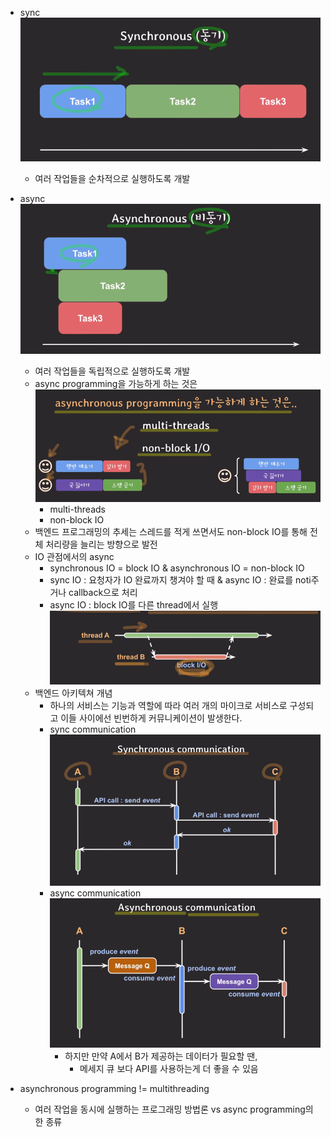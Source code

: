 - sync
  ![img.png](images/1img.png)
  - 여러 작업들을 순차적으로 실행하도록 개발
- async
  ![img_1.png](images/1img_1.png)
  - 여러 작업들을 독립적으로 실행하도록 개발
  - async programming을 가능하게 하는 것은
    ![img_2.png](images/1img_2.png)
    - multi-threads
    - non-block IO
  - 백엔드 프로그래밍의 추세는 스레드를 적게 쓰면서도 non-block IO를 통해 전체 처리량을 늘리는 방향으로 발전 
  - IO 관점에서의 async
    - synchronous IO = block IO & asynchronous IO = non-block IO
    - sync IO : 요청자가 IO 완료까지 챙겨야 할 때 & async IO : 완료를 noti주거나 callback으로 처리
    - async IO : block IO를 다른 thread에서 실행
      ![img_3.png](images/1img_3.png)
  - 백엔드 아키텍쳐 개념
    - 하나의 서비스는 기능과 역할에 따라 여러 개의 마이크로 서비스로 구성되고 이들 사이에선 빈번하게 커뮤니케이션이 발생한다.
    - sync communication
      ![img_4.png](images/1img_4.png)
    - async communication
      ![img_5.png](images/1img_5.png)
      - 하지만 만약 A에서 B가 제공하는 데이터가 필요할 땐, 
        - 메세지 큐 보다 API를 사용하는게 더 좋을 수 있음

- asynchronous programming != multithreading
  - 여러 작업을 동시에 실행하는 프로그래밍 방법론 vs async programming의 한 종류